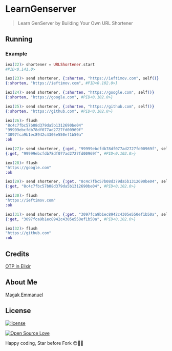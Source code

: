 # LearnGenserver

> Learn GenServer by Building Your Own URL Shortener

## Running

### Example

```elixir
iex(22)> shortener = URLShortener.start
#PID<0.141.0>

iex(23)> send shortener, {:shorten, "https://ieftimov.com", self()}
{:shorten, "https://ieftimov.com", #PID<0.102.0>}

iex(24)> send shortener, {:shorten, "https://google.com", self()}
{:shorten, "https://google.com", #PID<0.102.0>}

iex(25)> send shortener, {:shorten, "https://github.com", self()}
{:shorten, "https://github.com", #PID<0.102.0>}

iex(26)> flush
"8c4c7fbc57b08d379da5b1312690be04"
"99999ebcfdb78df077ad2727fd00969f"
"3097fca9b1ec8942c4305e550ef1b50a"
:ok

iex(27)> send shortener, {:get, "99999ebcfdb78df077ad2727fd00969f", self()}
{:get, "99999ebcfdb78df077ad2727fd00969f", #PID<0.102.0>}

iex(28)> flush
"https://google.com"
:ok

iex(29)> send shortener, {:get, "8c4c7fbc57b08d379da5b1312690be04", self()}
{:get, "8c4c7fbc57b08d379da5b1312690be04", #PID<0.102.0>}

iex(30)> flush
"https://ieftimov.com"
:ok

iex(31)> send shortener, {:get, "3097fca9b1ec8942c4305e550ef1b50a", self()}
{:get, "3097fca9b1ec8942c4305e550ef1b50a", #PID<0.102.0>}

iex(32)> flush
"https://github.com"
:ok
```

## Credits

[OTP in Elixir](https://ieftimov.com/post/otp-elixir-genserver-build-own-url-shortener/)

## About Me

[Magak Emmanuel](https://magak.me)

## License

[![license](https://img.shields.io/github/license/mashape/apistatus.svg?style=for-the-badge)](#)

[![Open Source Love](https://badges.frapsoft.com/os/v2/open-source-200x33.png?v=103)](#)

Happy coding, Star before Fork 😊💪💯
